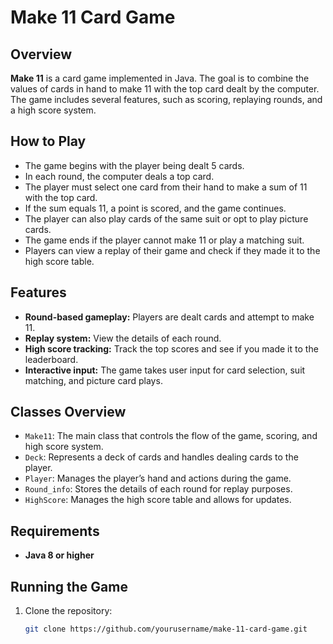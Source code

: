 # Make 11 Card Game

## Overview
**Make 11** is a card game implemented in Java. The goal is to combine the values of cards in hand to make 11 with the top card dealt by the computer. The game includes several features, such as scoring, replaying rounds, and a high score system.

## How to Play
- The game begins with the player being dealt 5 cards.
- In each round, the computer deals a top card.
- The player must select one card from their hand to make a sum of 11 with the top card.
- If the sum equals 11, a point is scored, and the game continues.
- The player can also play cards of the same suit or opt to play picture cards.
- The game ends if the player cannot make 11 or play a matching suit.
- Players can view a replay of their game and check if they made it to the high score table.

## Features
- **Round-based gameplay:** Players are dealt cards and attempt to make 11.
- **Replay system:** View the details of each round.
- **High score tracking:** Track the top scores and see if you made it to the leaderboard.
- **Interactive input:** The game takes user input for card selection, suit matching, and picture card plays.

## Classes Overview
- `Make11`: The main class that controls the flow of the game, scoring, and high score system.
- `Deck`: Represents a deck of cards and handles dealing cards to the player.
- `Player`: Manages the player’s hand and actions during the game.
- `Round_info`: Stores the details of each round for replay purposes.
- `HighScore`: Manages the high score table and allows for updates.

## Requirements
- **Java 8 or higher**

## Running the Game
1. Clone the repository:
   ```bash
   git clone https://github.com/yourusername/make-11-card-game.git
